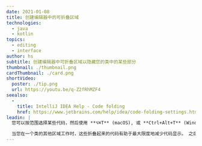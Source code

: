 ```yaml
---
date: 2021-01-08
title: 创建编辑器中的可折叠区域
technologies:
  - java
  - kotlin
topics:
  - editing
  - interface
author: hs
subtitle: 创建编辑器中可折叠区域以隐藏您的类中的某些部分
thumbnail: ./thumbnail.png
cardThumbnail: ./card.png
shortVideo:
  poster: ./tip.png
  url: https://youtu.be/q-Z2fRhMZF4
seealso:
  - 
    title: IntelliJ IDEA Help - Code folding
    href: https://www.jetbrains.com/help/idea/code-folding-settings.html
leadin: |
  您可以按范围选择某些代码，然后使用 **⌥⌘T** (macOS), 或 **Ctrl+Alt+T** (Windows/Linux)来创建编辑器中可折叠区域。

  当您在一个类的其他区域工作时，这些折叠起来的代码有助于最大限度地减少代码显示。 之后，您也可以再次展开它们。
---
```


